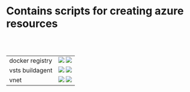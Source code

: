 # Contains scripts for creating azure resources
<table>
<tr>
  <td>
docker registry</td><td><a href="https://portal.azure.com/#create/Microsoft.Template/uri/https%3A%2F%2Fraw.githubusercontent.com%2Fchrisvugrinec%2Fazure-infra%2Fmaster%2Fdocker-registry.json" target="_blank">
    <img src="http://azuredeploy.net/deploybutton.png"/></a>
<a href="http://armviz.io/#/?load=https%3A%2F%2Fraw.githubusercontent.com%2Fchrisvugrinec%2Fazure-infra%2Fmaster%2Fdocker-registry.json" target="_blank">
    <img src="http://armviz.io/visualizebutton.png"/></a>
  </td>
</tr>
<br />
<tr>
  <td>
vsts buildagent</td><td><a href="https://portal.azure.com/#create/Microsoft.Template/uri/https%3A%2F%2Fraw.githubusercontent.com%2Fchrisvugrinec%2Fazure-infra%2Fmaster%2Fvsts-buildagent.json" target="_blank">
    <img src="http://azuredeploy.net/deploybutton.png"/></a>
<a href="http://armviz.io/#/?load=https%3A%2F%2Fraw.githubusercontent.com%2Fchrisvugrinec%2Fazure-infra%2Fmaster%2Fvsts-buildagent.json" target="_blank">
    <img src="http://armviz.io/visualizebutton.png"/></a>
  </td>
</tr>
<br />
<tr>
  <td>
vnet</td><td><a href="https://portal.azure.com/#create/Microsoft.Template/uri/https%3A%2F%2Fraw.githubusercontent.com%2Fchrisvugrinec%2Fazure-infra%2Fmaster%2Fvnet.json" target="_blank">
    <img src="http://azuredeploy.net/deploybutton.png"/></a>
<a href="http://armviz.io/#/?load=https%3A%2F%2Fraw.githubusercontent.com%2Fchrisvugrinec%2Fazure-infra%2Fmaster%2Fvnet.json" target="_blank">
    <img src="http://armviz.io/visualizebutton.png"/></a>
  </td>
</tr>
</table>
